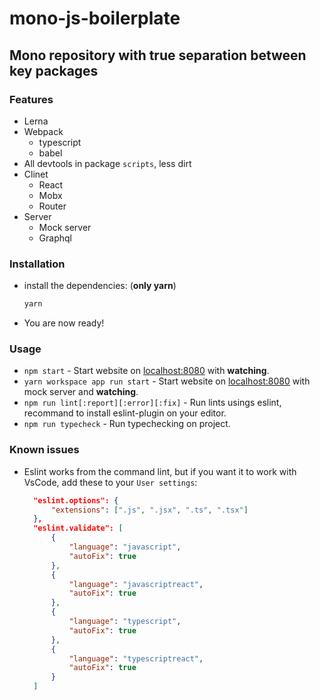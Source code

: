 # mono-js-boilerplate
## Mono repository with true separation between key packages

### Features
  * Lerna 
  * Webpack
    * typescript
    * babel
  * All devtools in package `scripts`, less dirt
  * Clinet
    * React
    * Mobx
    * Router
  * Server
    * Mock server
    * Graphql

### Installation
  * install the dependencies: (**only yarn**)
    ```bash
    yarn
    ```
  * You are now ready!

### Usage
* `npm start` - Start website on [localhost:8080](http://localhost:8080) with **watching**.
* `yarn workspace app run start` - Start website on [localhost:8080](http://localhost:8080) with mock server and **watching**.
* `npm run lint[:report][:error][:fix]` - Run lints usings eslint, recommand to install eslint-plugin on your editor.
* `npm run typecheck` - Run typechecking on project.

### Known issues
* Eslint works from the command lint, but if you want it to work with VsCode, add these to your `User settings`:
  ```json
    "eslint.options": {
        "extensions": [".js", ".jsx", ".ts", ".tsx"]
    },
    "eslint.validate": [
        {
            "language": "javascript",
            "autoFix": true
        },
        {
            "language": "javascriptreact",
            "autoFix": true
        },
        {
            "language": "typescript",
            "autoFix": true
        },
        {
            "language": "typescriptreact",
            "autoFix": true
        }
    ]
  ```